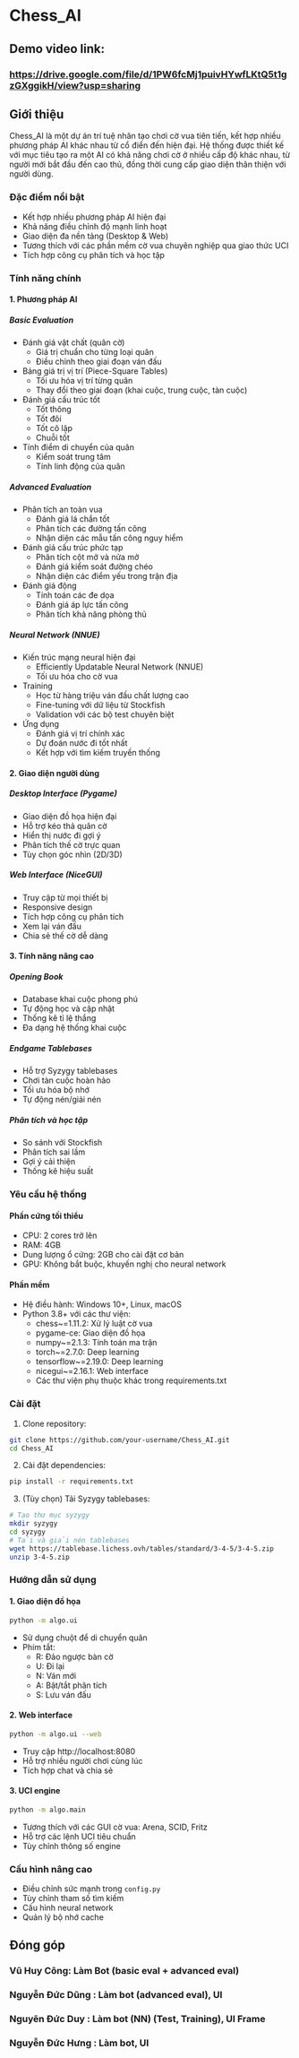 # Chess_AI

## Demo video link: 
### https://drive.google.com/file/d/1PW6fcMj1puivHYwfLKtQ5t1gzGXggikH/view?usp=sharing

## Giới thiệu
Chess_AI là một dự án trí tuệ nhân tạo chơi cờ vua tiên tiến, kết hợp nhiều phương pháp AI khác nhau từ cổ điển đến hiện đại. Hệ thống được thiết kế với mục tiêu tạo ra một AI có khả năng chơi cờ ở nhiều cấp độ khác nhau, từ người mới bắt đầu đến cao thủ, đồng thời cung cấp giao diện thân thiện với người dùng.

### Đặc điểm nổi bật
- Kết hợp nhiều phương pháp AI hiện đại
- Khả năng điều chỉnh độ mạnh linh hoạt
- Giao diện đa nền tảng (Desktop & Web)
- Tương thích với các phần mềm cờ vua chuyên nghiệp qua giao thức UCI
- Tích hợp công cụ phân tích và học tập

### Tính năng chính

#### 1. Phương pháp AI
##### Basic Evaluation
- Đánh giá vật chất (quân cờ)
  - Giá trị chuẩn cho từng loại quân
  - Điều chỉnh theo giai đoạn ván đấu
- Bảng giá trị vị trí (Piece-Square Tables)
  - Tối ưu hóa vị trí từng quân
  - Thay đổi theo giai đoạn (khai cuộc, trung cuộc, tàn cuộc)
- Đánh giá cấu trúc tốt
  - Tốt thông
  - Tốt đôi
  - Tốt cô lập
  - Chuỗi tốt
- Tính điểm di chuyển của quân
  - Kiểm soát trung tâm
  - Tính linh động của quân

##### Advanced Evaluation
- Phân tích an toàn vua
  - Đánh giá lá chắn tốt
  - Phân tích các đường tấn công
  - Nhận diện các mẫu tấn công nguy hiểm
- Đánh giá cấu trúc phức tạp
  - Phân tích cột mở và nửa mở
  - Đánh giá kiểm soát đường chéo
  - Nhận diện các điểm yếu trong trận địa
- Đánh giá động
  - Tính toán các đe dọa
  - Đánh giá áp lực tấn công
  - Phân tích khả năng phòng thủ

##### Neural Network (NNUE)
- Kiến trúc mạng neural hiện đại
  - Efficiently Updatable Neural Network (NNUE)
  - Tối ưu hóa cho cờ vua
- Training
  - Học từ hàng triệu ván đấu chất lượng cao
  - Fine-tuning với dữ liệu từ Stockfish
  - Validation với các bộ test chuyên biệt
- Ứng dụng
  - Đánh giá vị trí chính xác
  - Dự đoán nước đi tốt nhất
  - Kết hợp với tìm kiếm truyền thống

#### 2. Giao diện người dùng
##### Desktop Interface (Pygame)
- Giao diện đồ họa hiện đại
- Hỗ trợ kéo thả quân cờ
- Hiển thị nước đi gợi ý
- Phân tích thế cờ trực quan
- Tùy chọn góc nhìn (2D/3D)

##### Web Interface (NiceGUI)
- Truy cập từ mọi thiết bị
- Responsive design
- Tích hợp công cụ phân tích
- Xem lại ván đấu
- Chia sẻ thế cờ dễ dàng

#### 3. Tính năng nâng cao
##### Opening Book
- Database khai cuộc phong phú
- Tự động học và cập nhật
- Thống kê tỉ lệ thắng
- Đa dạng hệ thống khai cuộc

##### Endgame Tablebases
- Hỗ trợ Syzygy tablebases
- Chơi tàn cuộc hoàn hảo
- Tối ưu hóa bộ nhớ
- Tự động nén/giải nén

##### Phân tích và học tập
- So sánh với Stockfish
- Phân tích sai lầm
- Gợi ý cải thiện
- Thống kê hiệu suất

### Yêu cầu hệ thống
#### Phần cứng tối thiểu
- CPU: 2 cores trở lên
- RAM: 4GB
- Dung lượng ổ cứng: 2GB cho cài đặt cơ bản
- GPU: Không bắt buộc, khuyến nghị cho neural network

#### Phần mềm
- Hệ điều hành: Windows 10+, Linux, macOS
- Python 3.8+ với các thư viện:
  - chess~=1.11.2: Xử lý luật cờ vua
  - pygame-ce: Giao diện đồ họa
  - numpy~=2.1.3: Tính toán ma trận
  - torch~=2.7.0: Deep learning
  - tensorflow~=2.19.0: Deep learning
  - nicegui~=2.16.1: Web interface
  - Các thư viện phụ thuộc khác trong requirements.txt

### Cài đặt
1. Clone repository:
```bash
git clone https://github.com/your-username/Chess_AI.git
cd Chess_AI
```

2. Cài đặt dependencies:
```bash
pip install -r requirements.txt
```

3. (Tùy chọn) Tải Syzygy tablebases:
```bash
# Tạo thư mục syzygy
mkdir syzygy
cd syzygy
# Tải và giải nén tablebases
wget https://tablebase.lichess.ovh/tables/standard/3-4-5/3-4-5.zip
unzip 3-4-5.zip
```

### Hướng dẫn sử dụng

#### 1. Giao diện đồ họa
```bash
python -m algo.ui
```
- Sử dụng chuột để di chuyển quân
- Phím tắt:
  - R: Đảo ngược bàn cờ
  - U: Đi lại
  - N: Ván mới
  - A: Bật/tắt phân tích
  - S: Lưu ván đấu

#### 2. Web interface
```bash
python -m algo.ui --web
```
- Truy cập http://localhost:8080
- Hỗ trợ nhiều người chơi cùng lúc
- Tích hợp chat và chia sẻ

#### 3. UCI engine
```bash
python -m algo.main
```
- Tương thích với các GUI cờ vua: Arena, SCID, Fritz
- Hỗ trợ các lệnh UCI tiêu chuẩn
- Tùy chỉnh thông số engine

### Cấu hình nâng cao
- Điều chỉnh sức mạnh trong `config.py`
- Tùy chỉnh tham số tìm kiếm
- Cấu hình neural network
- Quản lý bộ nhớ cache

## Đóng góp

### Vũ Huy Công: Làm Bot (basic eval + advanced eval)
### Nguyễn Đức Dũng : Làm bot (advanced eval), UI
### Nguyẽn Đức Duy : Làm bot (NN) (Test, Training), UI Frame
### Nguyễn Đức Hưng : Làm bot, UI
 
